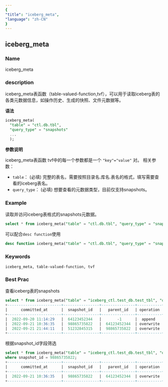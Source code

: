 ```yaml
---
{
"title": "iceberg_meta",
"language": "zh-CN"
}
---
```


<!--
Licensed to the Apache Software Foundation (ASF) under one
or more contributor license agreements.  See the NOTICE file
distributed with this work for additional information
regarding copyright ownership.  The ASF licenses this file
to you under the Apache License, Version 2.0 (the
"License"); you may not use this file except in compliance
with the License.  You may obtain a copy of the License at

  http://www.apache.org/licenses/LICENSE-2.0

Unless required by applicable law or agreed to in writing,
software distributed under the License is distributed on an
"AS IS" BASIS, WITHOUT WARRANTIES OR CONDITIONS OF ANY
KIND, either express or implied.  See the License for the
specific language governing permissions and limitations
under the License.
-->

## iceberg_meta

### Name

<version since="1.2">

iceberg_meta

</version>

### description

iceberg_meta表函数（table-valued-function,tvf），可以用于读取iceberg表的各类元数据信息，如操作历史、生成的快照、文件元数据等。

**语法**

```sql
iceberg_meta(
  "table" = "ctl.db.tbl", 
  "query_type" = "snapshots"
  ...
  );
```

**参数说明**

iceberg_meta表函数 tvf中的每一个参数都是一个 `"key"="value"` 对。
相关参数：
- `table`： (必填) 完整的表名，需要按照目录名.库名.表名的格式，填写需要查看的iceberg表名。
- `query_type`： (必填) 想要查看的元数据类型，目前仅支持snapshots。

### Example

读取并访问iceberg表格式的snapshots元数据。

```sql
select * from iceberg_meta("table" = "ctl.db.tbl", "query_type" = "snapshots");

```

可以配合`desc function`使用

```sql
desc function iceberg_meta("table" = "ctl.db.tbl", "query_type" = "snapshots");
```

### Keywords

    iceberg_meta, table-valued-function, tvf

### Best Prac

查看iceberg表的snapshots

```sql
select * from iceberg_meta("table" = "iceberg_ctl.test_db.test_tbl", "query_type" = "snapshots");
+------------------------+----------------+---------------+-----------+-------------------+
|      committed_at      |  snapshot_id   |   parent_id   | operation |   manifest_list   |
+------------------------+----------------+---------------+-----------+-------------------+
|  2022-09-20 11:14:29   |  64123452344   |       -1      |  append   | hdfs:/path/to/m1  |
|  2022-09-21 10:36:35   |  98865735822   |  64123452344  | overwrite | hdfs:/path/to/m2  |
|  2022-09-21 21:44:11   |  51232845315   |  98865735822  | overwrite | hdfs:/path/to/m3  |
+------------------------+----------------+---------------+-----------+-------------------+
```

根据snapshot_id字段筛选

```sql
select * from iceberg_meta("table" = "iceberg_ctl.test_db.test_tbl", "query_type" = "snapshots") 
where snapshot_id = 98865735822;
+------------------------+----------------+---------------+-----------+-------------------+
|      committed_at      |  snapshot_id   |   parent_id   | operation |   manifest_list   |
+------------------------+----------------+---------------+-----------+-------------------+
|  2022-09-21 10:36:35   |  98865735822   |  64123452344  | overwrite | hdfs:/path/to/m2  |
+------------------------+----------------+---------------+-----------+-------------------+
```
